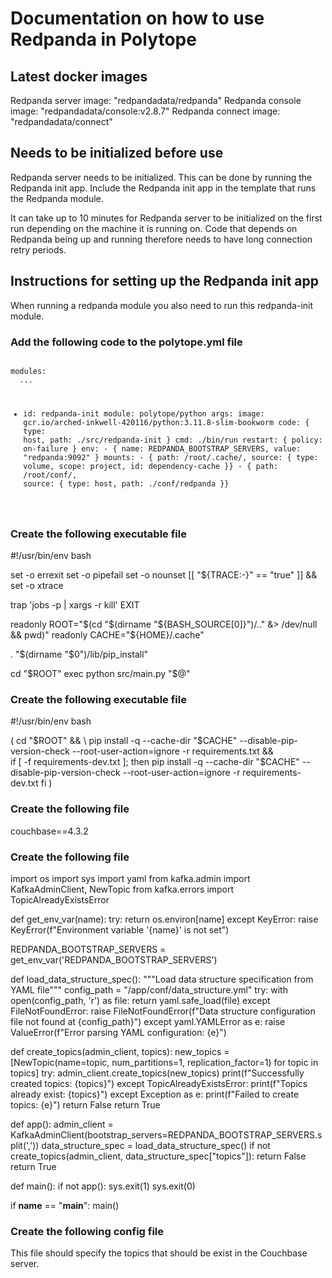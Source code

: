 # Documentation on how to use Redpanda in Polytope

## Latest docker images
Redpanda server image: "redpandadata/redpanda"
Redpanda console image: "redpandadata/console:v2.8.7"
Redpanda connect image: "redpandadata/connect"

## Needs to be initialized before use
Redpanda server needs to be initialized. This can be done by running the Redpanda init app. Include the Redpanda init app in the template that runs the Redpanda module.

It can take up to 10 minutes for Redpanda server to be initialized on the first run depending on the machine it is running on. Code that depends on Redpanda being up and running therefore needs to have long connection retry periods.

## Instructions for setting up the Redpanda init app
When running a redpanda module you also need to run this redpanda-init module. 

### Add the following code to the polytope.yml file
<code type="yaml">
modules:
  ...
  
  - id: redpanda-init
    module: polytope/python
    args:
      image: gcr.io/arched-inkwell-420116/python:3.11.8-slim-bookworm
      code: { type: host, path: ./src/redpanda-init }
      cmd: ./bin/run
      restart: { policy: on-failure }
      env:
        - { name: REDPANDA_BOOTSTRAP_SERVERS, value: "redpanda:9092" }
      mounts:
        - { path: /root/.cache/, source: { type: volume, scope: project, id: dependency-cache }}
        - { path: /root/conf/, source: { type: host, path: ./conf/redpanda }}

</code>

### Create the following executable file

<file path="./src/redpanda-init/bin/run" mod="x">
#!/usr/bin/env bash

set -o errexit
set -o pipefail
set -o nounset
[[ "${TRACE:-}" == "true" ]] && set -o xtrace

trap 'jobs -p | xargs -r kill' EXIT

readonly ROOT="$(cd "$(dirname "${BASH_SOURCE[0]}")/.." &> /dev/null && pwd)"
readonly CACHE="${HOME}/.cache"

. "$(dirname "$0")/lib/pip_install"

cd "$ROOT"
exec python src/main.py "$@"
</file>

### Create the following executable file

<file path="./src/redpanda-init/bin/lib/pip_install" mod="x">
#!/usr/bin/env bash

(
  cd "$ROOT" && \
  pip install -q --cache-dir "$CACHE" --disable-pip-version-check --root-user-action=ignore -r requirements.txt && \
  if [ -f requirements-dev.txt ]; then
    pip install -q --cache-dir "$CACHE" --disable-pip-version-check --root-user-action=ignore -r requirements-dev.txt
  fi
)
</file>

### Create the following file

<file path="./src/couchbase-init/requirements.txt">
couchbase==4.3.2
</file>

### Create the following file

<file path="./src/couchbase-init/src/main.py">
import os
import sys
import yaml
from kafka.admin import KafkaAdminClient, NewTopic
from kafka.errors import TopicAlreadyExistsError

def get_env_var(name):
    try:
        return os.environ[name]
    except KeyError:
        raise KeyError(f"Environment variable '{name}' is not set")

REDPANDA_BOOTSTRAP_SERVERS = get_env_var('REDPANDA_BOOTSTRAP_SERVERS')

def load_data_structure_spec():
    """Load data structure specification from YAML file"""
    config_path = "/app/conf/data_structure.yml"
    try:
        with open(config_path, 'r') as file:
            return yaml.safe_load(file)
    except FileNotFoundError:
        raise FileNotFoundError(f"Data structure configuration file not found at {config_path}")
    except yaml.YAMLError as e:
        raise ValueError(f"Error parsing YAML configuration: {e}")

def create_topics(admin_client, topics):
    new_topics = [NewTopic(name=topic, num_partitions=1, replication_factor=1) for topic in topics]
    try:
        admin_client.create_topics(new_topics)
        print(f"Successfully created topics: {topics}")
    except TopicAlreadyExistsError:
        print(f"Topics already exist: {topics}")
    except Exception as e:
        print(f"Failed to create topics: {e}")
        return False
    return True

def app():
    admin_client = KafkaAdminClient(bootstrap_servers=REDPANDA_BOOTSTRAP_SERVERS.split(','))
    data_structure_spec = load_data_structure_spec()
    if not create_topics(admin_client, data_structure_spec["topics"]):
        return False
    return True

def main():
    if not app():
        sys.exit(1)
    sys.exit(0)

if __name__ == "__main__":
    main()

</file>

### Create the following config file

<file path="./conf/redpanad/data_structures.yml" />

This file should specify the topics that should be exist in the Couchbase server. 

